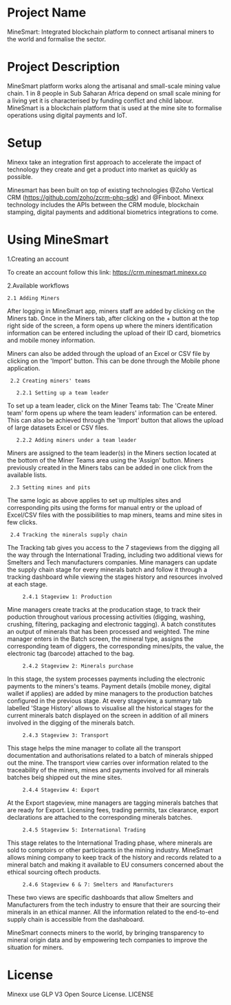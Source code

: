 # Project Name
MineSmart: Integrated blockchain platform to connect artisanal miners to the world and formalise the sector.

# Project Description
MineSmart platform works along the artisanal and small-scale mining value chain. 1 in 8 people in Sub Saharan Africa depend on small scale mining for a living yet it is characterised by funding conflict and child labour. MineSmart is a blockchain platform that is used at the mine site to formalise operations using digital payments and IoT. 

# Setup
Minexx take an integration first approach to accelerate the impact of technology they create and get a product into market as quickly as possible.

Minesmart has been built on top of existing technologies @Zoho Vertical CRM (https://github.com/zoho/zcrm-php-sdk) and @Finboot. Minexx technology includes the APIs between the CRM module, blockchain stamping, digital payments and additional biometrics integrations to come. 

# Using MineSmart
1.Creating an account 

To create an account follow this link: https://crm.minesmart.minexx.co

2.Available workflows
 
    2.1 Adding Miners
    
After logging in MineSmart app, miners staff are added by clicking on the Miners tab. Once in the Miners tab, after clicking on the + button at the top right side of the screen, a form opens up where the miners identification information can be entered including the upload of their ID card, biometrics and mobile money information. 

Miners can also be added through the upload of an Excel or CSV file by clicking on the 'Import' button. This can be done through the Mobile phone application.
    
     2.2 Creating miners' teams
    
       2.2.1 Setting up a team leader

To set up a team leader, click on the Miner Teams tab: The 'Create Miner team' form opens up where the team leaders' information can be entered. This can also be achieved through the 'Import' button that allows the upload of large datasets Excel or CSV files. 
      
       2.2.2 Adding miners under a team leader
      
 Miners are assigned to the team leader(s) in the Miners section located at the bottom of the Miner Teams area using the 'Assign' button. Miners previously created in the Miners tabs can be added in one click from the available lists.
    
     2.3 Setting mines and pits
    
The same logic as above applies to set up multiples sites and corresponding pits using the forms for manual entry or the upload of Excel/CSV files with the possibilities to map miners, teams and mine sites in few clicks.

     2.4 Tracking the minerals supply chain

The Tracking tab gives you access to the 7 stageviews from the digging all the way through the International Trading, including two additional views for Smelters and Tech manufacturers companies. Mine managers can update the supply chain stage for every minerals batch and follow it through a tracking dashboard while viewing the stages history and resources involved at each stage. 

         2.4.1 Stageview 1: Production
         
Mine managers create tracks at the producation stage, to track their poduction throughout various processing activities (digging, washing, crushing, filtering, packaging and electronic tagging). A batch constitutes an output of minerals that has been processed and weighted. The mine manager enters in the Batch screen, the mineral type, assigns the corresponding team of diggers, the corresponding mines/pits, the value, the electronic tag (barcode) attached to the bag.

         2.4.2 Stageview 2: Minerals purchase
         
In this stage, the system processes payments including the electronic payments to the miners's teams.
Payment details (mobile money, digital wallet if applies) are added by mine managers to the production batches configured in the previous stage.
At every stageview, a summary tab labelled 'Stage History' allows to visualise all the historical stages for the current minerals batch displayed on the screen in addition of all miners involved in the digging of the minerals batch.

         2.4.3 Stageview 3: Transport
This stage helps the mine manager to collate all the transport documentation and authorisations related to a batch of minerals shipped out the mine. 
The transport view carries over information related to the traceability of the miners, mines and payments involved for all minerals batches beig shipped out the mine sites.

         2.4.4 Stageview 4: Export
         
At the Export stageview, mine managers are tagging minerals batches that are ready for Export. Licensing fees, trading permits, tax clearance, export declarations are attached to the corresponding minerals batches.
 
         2.4.5 Stageview 5: International Trading
         
This stage relates to the International Trading phase, where minerals are sold to comptoirs or other participants in the mining industry. MineSmart allows mining company to keep track of the history and records related to a mineral batch and making it available to EU consumers concerned about the ethical sourcing  oftech products.

         2.4.6 Stageview 6 & 7: Smelters and Manufacturers
          
These two views are specific dashboards that allow Smelters and Manufacturers from the tech industry to ensure that their are sourcing their minerals in an ethical manner. All the information related to the end-to-end supply chain is accessible from the dashaboard.

MineSmart connects miners to the world, by bringing transparency to mineral origin data and by empowering tech companies to improve the situation for miners.

# License
Minexx use GLP V3 Open Source License. LICENSE
         
         
         
 
  
  
 
 
